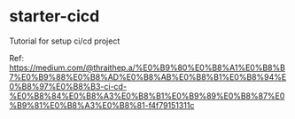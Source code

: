 # starter-cicd
Tutorial for setup ci/cd project 

Ref: https://medium.com/@thraithep.a/%E0%B9%80%E0%B8%A1%E0%B8%B7%E0%B9%88%E0%B8%AD%E0%B8%AB%E0%B8%B1%E0%B8%94%E0%B8%97%E0%B8%B3-ci-cd-%E0%B8%84%E0%B8%A3%E0%B8%B1%E0%B9%89%E0%B8%87%E0%B9%81%E0%B8%A3%E0%B8%81-f4f79151311c

